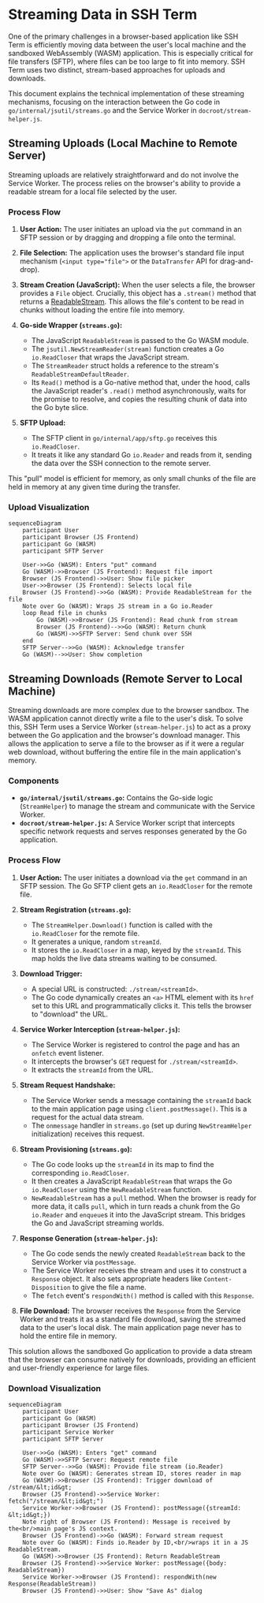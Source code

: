# Streaming Data in SSH Term

One of the primary challenges in a browser-based application like SSH Term is efficiently moving data between the user's local machine and the sandboxed WebAssembly (WASM) application. This is especially critical for file transfers (SFTP), where files can be too large to fit into memory. SSH Term uses two distinct, stream-based approaches for uploads and downloads.

This document explains the technical implementation of these streaming mechanisms, focusing on the interaction between the Go code in `go/internal/jsutil/streams.go` and the Service Worker in `docroot/stream-helper.js`.

## Streaming Uploads (Local Machine to Remote Server)

Streaming uploads are relatively straightforward and do not involve the Service Worker. The process relies on the browser's ability to provide a readable stream for a local file selected by the user.

### Process Flow

1.  **User Action:** The user initiates an upload via the `put` command in an SFTP session or by dragging and dropping a file onto the terminal.

2.  **File Selection:** The application uses the browser's standard file input mechanism (`<input type="file">` or the `DataTransfer` API for drag-and-drop).

3.  **Stream Creation (JavaScript):** When the user selects a file, the browser provides a `File` object. Crucially, this object has a `.stream()` method that returns a [ReadableStream](https://developer.mozilla.org/en-US/docs/Web/API/ReadableStream). This allows the file's content to be read in chunks without loading the entire file into memory.

4.  **Go-side Wrapper (`streams.go`):**
    *   The JavaScript `ReadableStream` is passed to the Go WASM module.
    *   The `jsutil.NewStreamReader(stream)` function creates a Go `io.ReadCloser` that wraps the JavaScript stream.
    *   The `StreamReader` struct holds a reference to the stream's `ReadableStreamDefaultReader`.
    *   Its `Read()` method is a Go-native method that, under the hood, calls the JavaScript reader's `.read()` method asynchronously, waits for the promise to resolve, and copies the resulting chunk of data into the Go byte slice.

5.  **SFTP Upload:**
    *   The SFTP client in `go/internal/app/sftp.go` receives this `io.ReadCloser`.
    *   It treats it like any standard Go `io.Reader` and reads from it, sending the data over the SSH connection to the remote server.

This "pull" model is efficient for memory, as only small chunks of the file are held in memory at any given time during the transfer.

### Upload Visualization

```mermaid
sequenceDiagram
    participant User
    participant Browser (JS Frontend)
    participant Go (WASM)
    participant SFTP Server

    User->>Go (WASM): Enters "put" command
    Go (WASM)->>Browser (JS Frontend): Request file import
    Browser (JS Frontend)->>User: Show file picker
    User->>Browser (JS Frontend): Selects local file
    Browser (JS Frontend)->>Go (WASM): Provide ReadableStream for the file
    Note over Go (WASM): Wraps JS stream in a Go io.Reader
    loop Read file in chunks
        Go (WASM)->>Browser (JS Frontend): Read chunk from stream
        Browser (JS Frontend)-->>Go (WASM): Return chunk
        Go (WASM)->>SFTP Server: Send chunk over SSH
    end
    SFTP Server-->>Go (WASM): Acknowledge transfer
    Go (WASM)-->>User: Show completion
```

## Streaming Downloads (Remote Server to Local Machine)

Streaming downloads are more complex due to the browser sandbox. The WASM application cannot directly write a file to the user's disk. To solve this, SSH Term uses a Service Worker (`stream-helper.js`) to act as a proxy between the Go application and the browser's download manager. This allows the application to serve a file to the browser as if it were a regular web download, without buffering the entire file in the main application's memory.

### Components

*   **`go/internal/jsutil/streams.go`:** Contains the Go-side logic (`StreamHelper`) to manage the stream and communicate with the Service Worker.
*   **`docroot/stream-helper.js`:** A Service Worker script that intercepts specific network requests and serves responses generated by the Go application.

### Process Flow

1.  **User Action:** The user initiates a download via the `get` command in an SFTP session. The Go SFTP client gets an `io.ReadCloser` for the remote file.

2.  **Stream Registration (`streams.go`):**
    *   The `StreamHelper.Download()` function is called with the `io.ReadCloser` for the remote file.
    *   It generates a unique, random `streamId`.
    *   It stores the `io.ReadCloser` in a map, keyed by the `streamId`. This map holds the live data streams waiting to be consumed.

3.  **Download Trigger:**
    *   A special URL is constructed: `./stream/<streamId>`.
    *   The Go code dynamically creates an `<a>` HTML element with its `href` set to this URL and programmatically clicks it. This tells the browser to "download" the URL.

4.  **Service Worker Interception (`stream-helper.js`):**
    *   The Service Worker is registered to control the page and has an `onfetch` event listener.
    *   It intercepts the browser's `GET` request for `./stream/<streamId>`.
    *   It extracts the `streamId` from the URL.

5.  **Stream Request Handshake:**
    *   The Service Worker sends a message containing the `streamId` back to the main application page using `client.postMessage()`. This is a request for the actual data stream.
    *   The `onmessage` handler in `streams.go` (set up during `NewStreamHelper` initialization) receives this request.

6.  **Stream Provisioning (`streams.go`):**
    *   The Go code looks up the `streamId` in its map to find the corresponding `io.ReadCloser`.
    *   It then creates a JavaScript `ReadableStream` that wraps the Go `io.ReadCloser` using the `NewReadableStream` function.
    *   `NewReadableStream` has a `pull` method. When the browser is ready for more data, it calls `pull`, which in turn reads a chunk from the Go `io.Reader` and `enqueue`s it into the JavaScript stream. This bridges the Go and JavaScript streaming worlds.

7.  **Response Generation (`stream-helper.js`):**
    *   The Go code sends the newly created `ReadableStream` back to the Service Worker via `postMessage`.
    *   The Service Worker receives the stream and uses it to construct a `Response` object. It also sets appropriate headers like `Content-Disposition` to give the file a name.
    *   The `fetch` event's `respondWith()` method is called with this `Response`.

8.  **File Download:** The browser receives the `Response` from the Service Worker and treats it as a standard file download, saving the streamed data to the user's local disk. The main application page never has to hold the entire file in memory.

This solution allows the sandboxed Go application to provide a data stream that the browser can consume natively for downloads, providing an efficient and user-friendly experience for large files.

### Download Visualization

```mermaid
sequenceDiagram
    participant User
    participant Go (WASM)
    participant Browser (JS Frontend)
    participant Service Worker
    participant SFTP Server

    User->>Go (WASM): Enters "get" command
    Go (WASM)->>SFTP Server: Request remote file
    SFTP Server-->>Go (WASM): Provide file stream (io.Reader)
    Note over Go (WASM): Generates stream ID, stores reader in map
    Go (WASM)->>Browser (JS Frontend): Trigger download of /stream/&lt;id&gt;
    Browser (JS Frontend)->>Service Worker: fetch("/stream/&lt;id&gt;")
    Service Worker->>Browser (JS Frontend): postMessage({streamId: &lt;id&gt;})
    Note right of Browser (JS Frontend): Message is received by the<br/>main page's JS context.
    Browser (JS Frontend)->>Go (WASM): Forward stream request
    Note over Go (WASM): Finds io.Reader by ID,<br/>wraps it in a JS ReadableStream.
    Go (WASM)->>Browser (JS Frontend): Return ReadableStream
    Browser (JS Frontend)->>Service Worker: postMessage({body: ReadableStream})
    Service Worker->>Browser (JS Frontend): respondWith(new Response(ReadableStream))
    Browser (JS Frontend)->>User: Show "Save As" dialog
```

